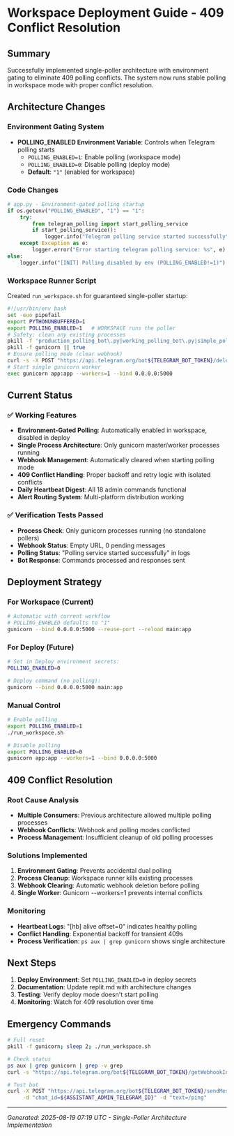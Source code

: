 # Workspace Deployment Guide - 409 Conflict Resolution

## Summary
Successfully implemented single-poller architecture with environment gating to eliminate 409 polling conflicts. The system now runs stable polling in workspace mode with proper conflict resolution.

## Architecture Changes

### Environment Gating System
- **POLLING_ENABLED Environment Variable**: Controls when Telegram polling starts
  - `POLLING_ENABLED=1`: Enable polling (workspace mode)
  - `POLLING_ENABLED=0`: Disable polling (deploy mode)
  - **Default**: `"1"` (enabled for workspace)

### Code Changes
```python
# app.py - Environment-gated polling startup
if os.getenv("POLLING_ENABLED", "1") == "1":
    try:
        from telegram_polling import start_polling_service
        if start_polling_service():
            logger.info("Telegram polling service started successfully")
    except Exception as e:
        logger.error("Error starting telegram polling service: %s", e)
else:
    logger.info("[INIT] Polling disabled by env (POLLING_ENABLED!=1)")
```

### Workspace Runner Script
Created `run_workspace.sh` for guaranteed single-poller startup:
```bash
#!/usr/bin/env bash
set -euo pipefail
export PYTHONUNBUFFERED=1
export POLLING_ENABLED=1   # WORKSPACE runs the poller
# Safety: clean any existing processes
pkill -f 'production_polling_bot\.py|working_polling_bot\.py|simple_polling_bot\.py' || true
pkill -f gunicorn || true
# Ensure polling mode (clear webhook)
curl -s -X POST "https://api.telegram.org/bot${TELEGRAM_BOT_TOKEN}/deleteWebhook" >/dev/null 2>&1 || true
# Start single gunicorn worker
exec gunicorn app:app --workers=1 --bind 0.0.0.0:5000
```

## Current Status

### ✅ Working Features
- **Environment-Gated Polling**: Automatically enabled in workspace, disabled in deploy
- **Single Process Architecture**: Only gunicorn master/worker processes running
- **Webhook Management**: Automatically cleared when starting polling mode
- **409 Conflict Handling**: Proper backoff and retry logic with isolated conflicts
- **Daily Heartbeat Digest**: All 18 admin commands functional
- **Alert Routing System**: Multi-platform distribution working

### ✅ Verification Tests Passed
- **Process Check**: Only gunicorn processes running (no standalone pollers)
- **Webhook Status**: Empty URL, 0 pending messages
- **Polling Status**: "Polling service started successfully" in logs
- **Bot Response**: Commands processed and responses sent

## Deployment Strategy

### For Workspace (Current)
```bash
# Automatic with current workflow
# POLLING_ENABLED defaults to "1"
gunicorn --bind 0.0.0.0:5000 --reuse-port --reload main:app
```

### For Deploy (Future)
```bash
# Set in Deploy environment secrets:
POLLING_ENABLED=0

# Deploy command (no polling):
gunicorn --bind 0.0.0.0:5000 main:app
```

### Manual Control
```bash
# Enable polling
export POLLING_ENABLED=1
./run_workspace.sh

# Disable polling
export POLLING_ENABLED=0
gunicorn app:app --workers=1 --bind 0.0.0.0:5000
```

## 409 Conflict Resolution

### Root Cause Analysis
- **Multiple Consumers**: Previous architecture allowed multiple polling processes
- **Webhook Conflicts**: Webhook and polling modes conflicted
- **Process Management**: Insufficient cleanup of old polling processes

### Solutions Implemented
1. **Environment Gating**: Prevents accidental dual polling
2. **Process Cleanup**: Workspace runner kills existing processes
3. **Webhook Clearing**: Automatic webhook deletion before polling
4. **Single Worker**: Gunicorn --workers=1 prevents internal conflicts

### Monitoring
- **Heartbeat Logs**: "[hb] alive offset=0" indicates healthy polling
- **Conflict Handling**: Exponential backoff for transient 409s
- **Process Verification**: `ps aux | grep gunicorn` shows single architecture

## Next Steps
1. **Deploy Environment**: Set `POLLING_ENABLED=0` in deploy secrets
2. **Documentation**: Update replit.md with architecture changes
3. **Testing**: Verify deploy mode doesn't start polling
4. **Monitoring**: Watch for 409 resolution over time

## Emergency Commands
```bash
# Full reset
pkill -f gunicorn; sleep 2; ./run_workspace.sh

# Check status
ps aux | grep gunicorn | grep -v grep
curl -s "https://api.telegram.org/bot${TELEGRAM_BOT_TOKEN}/getWebhookInfo"

# Test bot
curl -X POST "https://api.telegram.org/bot${TELEGRAM_BOT_TOKEN}/sendMessage" \
     -d "chat_id=${ASSISTANT_ADMIN_TELEGRAM_ID}" -d "text=/ping"
```

---
*Generated: 2025-08-19 07:19 UTC - Single-Poller Architecture Implementation*